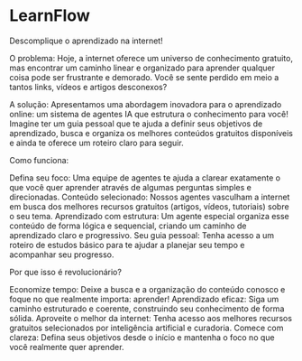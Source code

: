 # LearnFlow
Descomplique o aprendizado na internet!

O problema: Hoje, a internet oferece um universo de conhecimento gratuito, mas encontrar um caminho linear e organizado para aprender qualquer coisa pode ser frustrante e demorado. Você se sente perdido em meio a tantos links, vídeos e artigos desconexos?

A solução: Apresentamos uma abordagem inovadora para o aprendizado online: um sistema de agentes IA que estrutura o conhecimento para você! Imagine ter um guia pessoal que te ajuda a definir seus objetivos de aprendizado, busca e organiza os melhores conteúdos gratuitos disponíveis e ainda te oferece um roteiro claro para seguir.

Como funciona:

Defina seu foco: Uma equipe de agentes te ajuda a clarear exatamente o que você quer aprender através de algumas perguntas simples e direcionadas.
Conteúdo selecionado: Nossos agentes vasculham a internet em busca dos melhores recursos gratuitos (artigos, vídeos, tutoriais) sobre o seu tema.
Aprendizado com estrutura: Um agente especial organiza esse conteúdo de forma lógica e sequencial, criando um caminho de aprendizado claro e progressivo.
Seu guia pessoal: Tenha acesso a um roteiro de estudos básico para te ajudar a planejar seu tempo e acompanhar seu progresso.

Por que isso é revolucionário?

Economize tempo: Deixe a busca e a organização do conteúdo conosco e foque no que realmente importa: aprender!
Aprendizado eficaz: Siga um caminho estruturado e coerente, construindo seu conhecimento de forma sólida.
Aproveite o melhor da internet: Tenha acesso aos melhores recursos gratuitos selecionados por inteligência artificial e curadoria.
Comece com clareza: Defina seus objetivos desde o início e mantenha o foco no que você realmente quer aprender.

